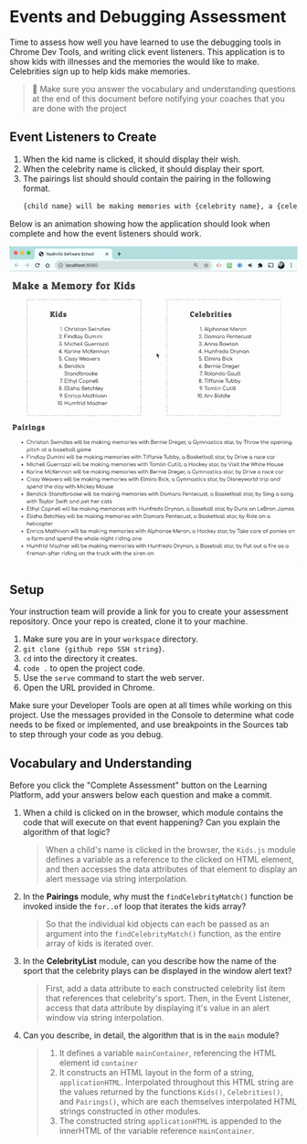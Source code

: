 # Events and Debugging Assessment

Time to assess how well you have learned to use the debugging tools in Chrome Dev Tools, and writing click event listeners. This application is to show kids with illnesses and the memories the would like to make. Celebrities sign up to help kids make memories.

> 🧨 Make sure you answer the vocabulary and understanding questions at the end of this document before notifying your coaches that you are done with the project

## Event Listeners to Create

1. When the kid name is clicked, it should display their wish.
1. When the celebrity name is clicked, it should display their sport.
1. The pairings list should should contain the pairing in the following format.
    ```html
    {child name} will be making memories with {celebrity name}, a {celebrity sport} star, by {child wish}
    ```

Below is an animation showing how the application should look when complete and how the event listeners should work.

<img src="./images/debugging-events-assessment.gif" width="700px">

## Setup

Your instruction team will provide a link for you to create your assessment repository. Once your repo is created, clone it to your machine.

1. Make sure you are in your `workspace` directory.
1. `git clone {github repo SSH string}`.
1. `cd` into the directory it creates.
1. `code .` to open the project code.
1. Use the `serve` command to start the web server.
1. Open the URL provided in Chrome.

Make sure your Developer Tools are open at all times while working on this project. Use the messages provided in the Console to determine what code needs to be fixed or implemented, and use breakpoints in the Sources tab to step through your code as you debug.

## Vocabulary and Understanding

Before you click the "Complete Assessment" button on the Learning Platform, add your answers below each question and make a commit.

1. When a child is clicked on in the browser, which module contains the code that will execute on that event happening? Can you explain the algorithm of that logic?
   > When a child's name is clicked in the browser, the `Kids.js` module defines a variable as a reference to the clicked on HTML element, and then accesses the data attributes of that element to display an alert message via string interpolation.


2. In the **Pairings** module, why must the `findCelebrityMatch()` function be invoked inside the `for..of` loop that iterates the kids array?
   > So that the individual kid objects can each be passed as an argument into the `findCelebrityMatch()` function, as the entire array of kids is iterated over.


3. In the **CelebrityList** module, can you describe how the name of the sport that the celebrity plays can be displayed in the window alert text?
   > First, add a data attribute to each constructed celebrity list item that references that celebrity's sport. Then, in the Event Listener, access that data attribute by displaying it's value in an alert window via string interpolation.


4. Can you describe, in detail, the algorithm that is in the `main` module?
   > 1. It defines a variable `mainContainer`, referencing the HTML element id `container`
   > 2. It constructs an HTML layout in the form of a string, `applicationHTML`. Interpolated throughout this HTML string are the values returned by the functions `Kids()`, `Celebrities()`, and `Pairings()`, which are each themselves interpolated HTML strings constructed in other modules.
   > 3. The constructed string `applicationHTML` is appended to the innerHTML of the variable reference `mainContainer`.

